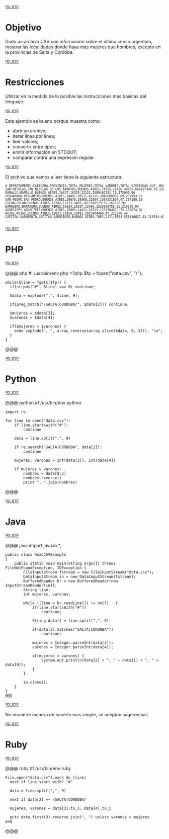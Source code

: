 !SLIDE

# Objetivo

Dado un archivo CSV con información sobre el último censo argentino, mostrar las localidades donde haya más mujeres que hombres, excepto en la provincias de Salta y Córdoba.

!SLIDE

# Restricciones

Utilizar en la medida de lo posible las instrucciones más básicas del lenguaje.

!SLIDE

Este ejemplo es bueno porque muestra como:

* abrir un archivo;
* iterar línea por línea;
* leer valores;
* convertir entre tipos;
* emitir información en STDOUT;
* comparar contra una expresión regular.

!SLIDE

El archivo que vamos a leer tiene la siguiente estructura:

<pre style="font-size: 0.7em;margin: 1em 0">
# DEPARTAMENTO,CABECERA,PROVINCIA,TOTAL_MUJERES,TOTAL_VARONES,TOTAL_VIVIENDAS,SUP__HAS_,PERIMETRO
SAN NICOLAS,SAN NICOLAS DE LOS ARROYOS,BUENOS AIRES,74395,71426,49785,666197340.76,120819.62
RAMALLO,RAMALLO,BUENOS AIRES,16627,16329,12122,1086482251.19,172090.96
PERGAMINO,PERGAMINO,BUENOS AIRES,54407,50515,41125,3046808952.09,262993.17
SAN PEDRO,SAN PEDRO,BUENOS AIRES,29879,29368,21564,1367221534.47,174180.19
COLON,COLON,BUENOS AIRES,12742,12133,9403,1012549579.59,167136.92
BARADERO,BARADERO,BUENOS AIRES,16624,16297,12480,1533608755.35,219580.04
ARRECIFES,ARRECIFES,BUENOS AIRES,15005,14022,10713,1232504679.73,167674.02
ROJAS,ROJAS,BUENOS AIRES,12023,11429,10491,2023404490.47,223270.44
CAPITAN SARMIENTO,CAPITAN SARMIENTO,BUENOS AIRES,7851,7471,5663,553816827.43,110794.03
...
</pre>

!SLIDE

# PHP

!SLIDE

@@@ php
    #! /usr/bin/env php
    <?php
    $fp = fopen("data.csv", "r");

    while($line = fgets($fp)) {
      if(strpos("#", $line) === 0) continue;

      $data = explode(",", $line, 9);

      if(preg_match("/SALTA|CORDOBA/", $data[2])) continue;

      $mujeres = $data[3];
      $varones = $data[4];

      if($mujeres > $varones) {
        echo implode(", ", array_reverse(array_slice($data, 0, 3))), "\n";
      }
    }
@@@

!SLIDE

# Python

!SLIDE

@@@ python
    #! /usr/bin/env python

    import re

    for line in open("data.csv"):
        if line.startswith("#"):
            continue

        data = line.split(",", 9)

        if re.search("SALTA|CORDOBA", data[2]):
            continue

        mujeres, varones = int(data[3]), int(data[4])

        if mujeres > varones:
            nombres = data[0:3]
            nombres.reverse()
            print ", ".join(nombres)
@@@

!SLIDE

# Java

!SLIDE

@@@ java
    import java.io.*;

    public class ReadCSVExample
    {
        public static void main(String args[]) throws FileNotFoundException, IOException {
            FileInputStream fstream = new FileInputStream("data.csv");
            DataInputStream in = new DataInputStream(fstream);
            BufferedReader br = new BufferedReader(new InputStreamReader(in));
            String line;
            int mujeres, varones;

            while ((line = br.readLine()) != null)   {
                if(line.startsWith("#"))
                    continue;

                String data[] = line.split(",", 9);

                if(data[2].matches("SALTA|CORDOBA"))
                    continue;

                mujeres = Integer.parseInt(data[3]);
                varones = Integer.parseInt(data[4]);

                if(mujeres > varones) {
                    System.out.println(data[2] + ", " + data[1] + ", " + data[0]);
                }
            }

            in.close();
        }
    }
    @@@

!SLIDE

No encontré manera de hacerlo más simple, se aceptan sugerencias.

!SLIDE

# Ruby

!SLIDE

@@@ ruby
    #! /usr/bin/env ruby

    File.open("data.csv").each do |line|
      next if line.start_with? "#"

      data = line.split(",", 9)

      next if data[2] =~ /SALTA|CORDOBA/

      mujeres, varones = data[3].to_i, data[4].to_i

      puts data.first(3).reverse.join(", ") unless varones > mujeres
    end
@@@

[rb]: https://twimg0-a.akamaihd.net/profile_images/1366384022/rubyconfar_fist.png
